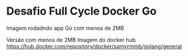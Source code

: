 # Desafio Full Cycle Docker Go
 Imagem rodadndo app Go com menos de 2MB


 Versão com menos de 2MB
 Imagem do docker hub
 https://hub.docker.com/repository/docker/samyrmmb/golang/general
